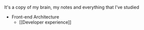 It's a copy of my brain, my notes and everything that I've studied


- Front-end Architecture 
	- [[Developer experience]]